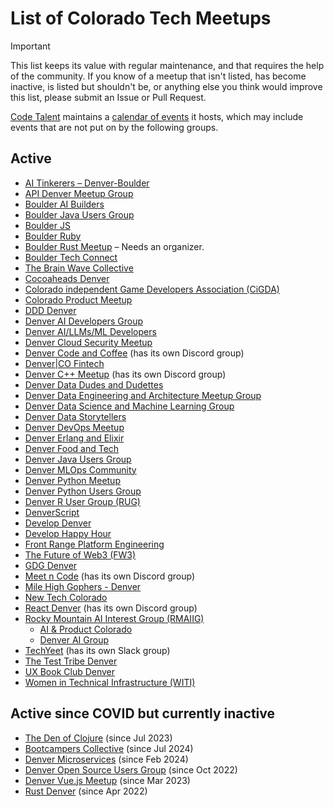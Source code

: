 # List of Colorado Tech Meetups

> [!IMPORTANT]  
> This list keeps its value with regular maintenance, and that requires the help of the community. If you know of a meetup that isn't listed, has become inactive, is listed but shouldn't be, or anything else you think would improve this list, please submit an Issue or Pull Request.

[Code Talent](https://www.code-talent.com/) maintains a [calendar of events](https://www.code-talent.com/event-calendar) it hosts, which may include events that are not put on by the following groups.

## Active

- [AI Tinkerers – Denver-Boulder](https://denver-boulder.aitinkerers.org/)
- [API Denver Meetup Group](https://www.meetup.com/denver-apis-meetup-group/)
- [Boulder AI Builders](https://www.boulderaibuilders.org)
- [Boulder Java Users Group](https://www.meetup.com/boulderjavausersgroup/)
- [Boulder JS](https://www.meetup.com/boulder-js/)
- [Boulder Ruby](https://lu.ma/boulder-ruby)
- [Boulder Rust Meetup](https://www.meetup.com/boulder-rust-meetup/) – Needs an organizer.
- [Boulder Tech Connect](https://www.meetup.com/boulder-tech-connect/)
- [The Brain Wave Collective](https://www.meetup.com/brain-wave-collective/)
- [Cocoaheads Denver](https://www.meetup.com/cocoaheadsdenver/)
- [Colorado independent Game Developers Association (CiGDA)](https://www.meetup.com/mycigda/)
- [Colorado Product Meetup](https://www.meetup.com/colorado-product/)
- [DDD Denver](https://www.meetup.com/ddd-denver/)
- [Denver AI Developers Group](https://www.meetup.com/aittg-denver/)
- [Denver AI/LLMs/ML Developers](https://www.meetup.com/denver-ai-llms/)
- [Denver Cloud Security Meetup](https://www.meetup.com/denver-cloud-security-meetup/)
- [Denver Code and Coffee](https://www.meetup.com/denver-code-coffee/) (has its own Discord group)
- [Denver|CO Fintech](https://meetup.com/denver-co-fintech/)
- [Denver C++ Meetup](https://www.meetup.com/north-denver-metro-c-meetup/) (has its own Discord group)
- [Denver Data Dudes and Dudettes](https://www.meetup.com/denver-data-dudes-dudettes/)
- [Denver Data Engineering and Architecture Meetup Group](https://www.meetup.com/denver-data-engineering-meetup-group/)
- [Denver Data Science and Machine Learning Group](https://www.meetup.com/denverml/)
- [Denver Data Storytellers](https://www.meetup.com/denver-data-storytellers/)
- [Denver DevOps Meetup](https://www.meetup.com/denverdevops/)
- [Denver Erlang and Elixir](https://www.meetup.com/denver-erlang-elixir/)
- [Denver Food and Tech](https://www.meetup.com/denverfoodandtech/)
- [Denver Java Users Group](https://www.meetup.com/denverjavausersgroup/)
- [Denver MLOps Community](https://www.meetup.com/denver-mlops-community/)
- [Denver Python Meetup](https://meetup.com/denver-python-meetup/)
- [Denver Python Users Group](https://www.meetup.com/denverpython/)
- [Denver R User Group (RUG)](https://www.meetup.com/DenverRUG/)
- [DenverScript](https://www.meetup.com/denverscript/)
- [Develop Denver](https://www.meetup.com/develop-denver/)
- [Develop Happy Hour](https://www.meetup.com/develop-happy-hour/)
- [Front Range Platform Engineering](https://www.meetup.com/front-range-platform-engineering/)
- [The Future of Web3 (FW3)](https://lu.ma/fw3)
- [GDG Denver](https://www.meetup.com/gdg-denver/)
- [Meet n Code](https://www.meetup.com/meet-n-code/) (has its own Discord group)
- [Mile High Gophers - Denver](https://meetup.com/denver-go-language-user-group/)
- [New Tech Colorado](https://www.meetup.com/bdnewtech/)
- [React Denver](https://reactdenver.com/) (has its own Discord group)
- [Rocky Mountain AI Interest Group (RMAIIG)](https://www.meetup.com/rmaiig/)
  - [AI & Product Colorado](https://www.meetup.com/meetup-group-ai-and-product/)
  - [Denver AI Group](https://www.meetup.com/denverai/)
- [TechYeet](https://www.meetup.com/techyeet/) (has its own Slack group)
- [The Test Tribe Denver](https://www.meetup.com/the-test-tribe-denver/)
- [UX Book Club Denver](https://www.meetup.com/uxbc-denver/)
- [Women in Technical Infrastructure (WITI)](https://www.meetup.com/women-in-technical-infrastructure-witi/)

## Active since COVID but currently inactive

- [The Den of Clojure](https://www.meetup.com/denofclojure/) (since Jul 2023)
- [Bootcampers Collective](https://www.meetup.com/Bootcampers-Collective/) (since Jul 2024)
- [Denver Microservices](https://www.meetup.com/DenverMicroservices/) (since Feb 2024)
- [Denver Open Source Users Group](https://www.meetup.com/DOSUG1/) (since Oct 2022)
- [Denver Vue.js Meetup](https://www.meetup.com/denver-vue-js-meetup/) (since Mar 2023)
- [Rust Denver](https://www.meetup.com/rust-boulder-denver/) (since Apr 2022)
